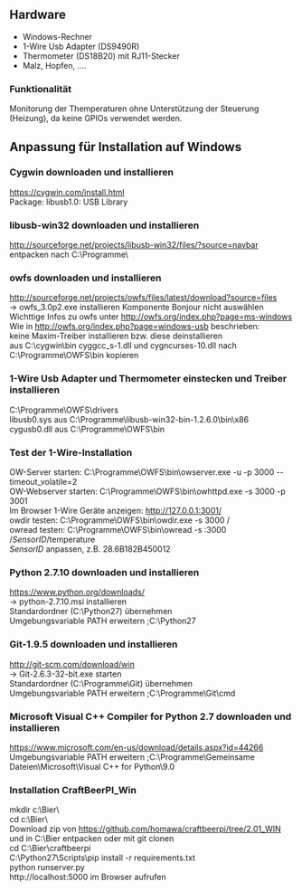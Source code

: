 ## Hardware
* Windows-Rechner
* 1-Wire Usb Adapter (DS9490R)
* Thermometer (DS18B20) mit RJ11-Stecker
* Malz, Hopfen, ....  

### Funktionalität
Monitorung der Themperaturen ohne Unterstützung der Steuerung (Heizung), da keine GPIOs verwendet werden.  
## Anpassung für Installation auf Windows
### Cygwin downloaden und installieren 
https://cygwin.com/install.html  
Package: libusb1.0: USB Library 
### libusb-win32 downloaden und installieren
http://sourceforge.net/projects/libusb-win32/files/?source=navbar  
entpacken nach C:\Programme\
### owfs downloaden und installieren
http://sourceforge.net/projects/owfs/files/latest/download?source=files  
-> owfs_3.0p2.exe installieren Komponente Bonjour nicht auswählen  
Wichttige Infos zu owfs unter http://owfs.org/index.php?page=ms-windows  
Wie in http://owfs.org/index.php?page=windows-usb beschrieben:  
keine Maxim-Treiber installieren bzw. diese deinstallieren  
aus C:\cygwin\bin cyggcc_s-1.dll und cygncurses-10.dll nach C:\Programme\OWFS\bin kopieren  
### 1-Wire Usb Adapter und Thermometer einstecken und Treiber installieren
C:\Programme\OWFS\drivers  
libusb0.sys aus C:\Programme\libusb-win32-bin-1.2.6.0\bin\x86  
cygusb0.dll aus C:\Programme\OWFS\bin
### Test der 1-Wire-Installation
OW-Server starten: C:\Programme\OWFS\bin\owserver.exe -u -p 3000 --timeout_volatile=2  
OW-Webserver starten: C:\Programme\OWFS\bin\owhttpd.exe -s 3000 -p 3001  
Im Browser 1-Wire Geräte anzeigen: http://127.0.0.1:3001/  
owdir testen:  C:\Programme\OWFS\bin\owdir.exe -s 3000 /  
owread testen:   C:\Programme\OWFS\bin\owread -s :3000 /_SensorID_/temperature  
_SensorID_ anpassen, z.B. 28.6B182B450012

### Python 2.7.10 downloaden und installieren
https://www.python.org/downloads/  
-> python-2.7.10.msi installieren  
Standardordner (C:\Python27\) übernehmen  
Umgebungsvariable PATH erweitern ;C:\Python27
### Git-1.9.5 downloaden und installieren 
http://git-scm.com/download/win  
-> Git-2.6.3-32-bit.exe  starten  
Standardordner (C:\Programme\Git) übernehmen  
Umgebungsvariable PATH erweitern ;C:\Programme\Git\cmd
### Microsoft Visual C++ Compiler for Python 2.7 downloaden und installieren
https://www.microsoft.com/en-us/download/details.aspx?id=44266  
Umgebungsvariable PATH erweitern ;C:\Programme\Gemeinsame Dateien\Microsoft\Visual C++ for Python\9.0  
###  Installation CraftBeerPI_Win
mkdir c:\Bier\  
cd c:\Bier\  
Download zip von https://github.com/homawa/craftbeerpi/tree/2.01_WIN und in C:\Bier entpacken oder mit git clonen  
cd C:\Bier\craftbeerpi  
C:\Python27\Scripts\pip install -r requirements.txt   
python runserver.py  
http://localhost:5000 im Browser aufrufen
